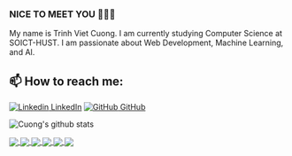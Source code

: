 ### NICE TO MEET YOU 👋👋👋
My name is Trinh Viet Cuong. I am currently studying Computer Science at SOICT-HUST.
I am passionate about Web Development, Machine Learning, and AI.<br>
## 📫 How to reach me: 

[![Linkedin](https://i.stack.imgur.com/gVE0j.png) LinkedIn](https://www.linkedin.com/in/trinh-viet-cuong-08110b259/) [![GitHub](https://i.stack.imgur.com/tskMh.png) GitHub](https://github.com/imvietcuongfrvietnam)



![Cuong's github stats](https://github-readme-stats-git-masterrstaa-rickstaa.vercel.app/api?username=imvietcuongfrvietnam&show_icons=true&theme=tokyonight&hide=contribs,prs,issues)

<a href="https://github.com/imvietcuongfrvietnam/projectI">
  <!-- Change the `github-readme-stats.anuraghazra1.vercel.app` to `github-readme-stats.vercel.app`  -->
  <img align="center" src="https://github-readme-stats.anuraghazra1.vercel.app/api/pin/?username=imvietcuongfrvietnam&repo=projectI&theme=radical" />
</a>    
<a href="https://github.com/imvietcuongfrvietnam/PRJ-NMCNPM-20241">
  <!-- Change the `github-readme-stats.anuraghazra1.vercel.app` to `github-readme-stats.vercel.app`  -->
  <img align="center" src="https://github-readme-stats.anuraghazra1.vercel.app/api/pin/?username=imvietcuongfrvietnam&repo=PRJ-NMCNPM-20241&theme=gruvbox" />
</a>    
<a href="https://github.com/imvietcuongfrvietnam/projectCrossPlatform">
  <!-- Change the `github-readme-stats.anuraghazra1.vercel.app` to `github-readme-stats.vercel.app`  -->
  <img align="center" src="https://github-readme-stats.anuraghazra1.vercel.app/api/pin/?username=imvietcuongfrvietnam&repo=projectCrossPlatform&theme=dark" />
</a>

<a href="https://github.com/imvietcuongfrvietnam/projectWeb">
  <!-- Change the `github-readme-stats.anuraghazra1.vercel.app` to `github-readme-stats.vercel.app`  -->
  <img align="center" src="https://github-readme-stats.anuraghazra1.vercel.app/api/pin/?username=imvietcuongfrvietnam&repo=projectWeb&theme=onedark" />
</a>    

<a href="https://github.com/imvietcuongfrvietnam/projectII">
  <!-- Change the `github-readme-stats.anuraghazra1.vercel.app` to `github-readme-stats.vercel.app`  -->
  <img align="center" src="https://github-readme-stats.anuraghazra1.vercel.app/api/pin/?username=imvietcuongfrvietnam&repo=projectII&theme=merko" />
</a>
<a href="https://github.com/imvietcuongfrvietnam/DS">
  <!-- Change the `github-readme-stats.anuraghazra1.vercel.app` to `github-readme-stats.vercel.app`  -->
  <img align="center" src="https://github-readme-stats.anuraghazra1.vercel.app/api/pin/?username=imvietcuongfrvietnam&repo=DS&theme=cobalt" />
</a>


